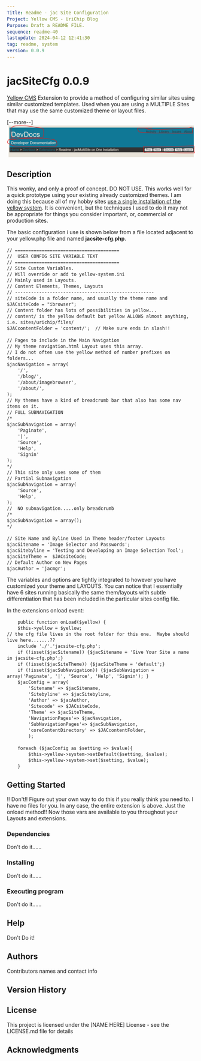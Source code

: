 ```yaml
---
Title: Readme - jac Site Configuration
Project: Yellow CMS - UriChip Blog
Purpose: Draft a README FILE.
sequence: readme-40
lastupdate: 2024-04-12 12:41:30
tag: readme, system
version: 0.0.9
---
```

[Yellow CMS]: https://github.com/datenstrom/yellow

# jacSiteCfg 0.0.9

[Yellow CMS] Extension to provide a method of configuring similar sites using similar customized templates. Used when you are using a MULTIPLE Sites that may use the same customized theme or layout files.

[--more--]
![jacSiteCFG a Yellow CMS Extension](images/screenshot-jacsitecfg.png)
## Description

This wonky, and only a proof of concept.  DO NOT USE.  This works well for a quick prototype using your existing already customized themes.
I am doing this because all of my hobby sites [use a single installation of the yellow system](readme-jacmultisite-on-one-installation.md).  It is convenient, but the techniques I used to do it may not be appropriate for things you consider important, or, commercial or production sites.

The basic configuration i use is shown below from a file located adjacent to your yellow.php file and named **jacsite-cfg.php**.

```
// =======================================
//  USER CONFIG SITE VARIABLE TEXT
// =======================================
// Site Custom Variables.
// Will override or add to yellow-system.ini
// Mainly used in Layouts.
// Content Elements, Themes, Layouts
// ----------------------------------------------------
// siteCode is a folder name, and usually the theme name and 
$JACsiteCode = "ibrowser";
// Content folder has lots of possibilities in yellow...
// content/ is the yellow default but yellow ALLOWS almost anything, i.e. sites/urichip/files/ 
$JACcontentFolder = 'content/';  // Make sure ends in slash!!

// Pages to include in the Main Navigation
// My theme navigation.html Layout uses this array.
// I do not often use the yellow method of number prefixes on folders...
$jacNavigation = array(
	'/',
	'/blog/',
	'/about/imagebrowser',
	'/about/',
);
// My themes have a kind of breadcrumb bar that also has some nav items on it.
// FULL SUBNAVIGATION
/*
$jacSubNavigation = array(
	'Paginate',
	'|',
	'Source',
	'Help',
	'Signin'
);
*/
// This site only uses some of them
// Partial Subnavigation
$jacSubNavigation = array(
	'Source',
	'Help',
);
//  NO subnavigation.....only breadcrumb
/*
$jacSubNavigation = array();
*/

// Site Name and Byline Used in Theme header/footer Layouts
$jacSitename = 'Image Selector and Passwords';
$jacSitebyline = 'Testing and Developing an Image Selection Tool';
$jacSiteTheme =  $JACsiteCode;
// Default Author on New Pages
$jacAuthor = 'jacmgr';
```

The variables and options are tightly integrated to however you have customized your theme and LAYOUTS.  You can notice that I essentially have 6 sites running basically the same them/layouts with subtle differentiation that has been included in the particular sites config file.

In the extensions onload event:
~~~
    public function onLoad($yellow) {
	$this->yellow = $yellow;
// the cfg file lives in the root folder for this one.  Maybe should live here.......??
	include './'.'jacsite-cfg.php';
	if (!isset($jacSitename)) {$jacSitename = 'Give Your Site a name in jacsite-cfg.php';}
	if (!isset($jacSiteTheme)) {$jacSiteTheme = 'default';}
	if (!isset($jacSubNavigation)) {$jacSubNavigation = array('Paginate', '|', 'Source', 'Help', 'Signin'); }
	$jacConfig = array(
		'Sitename' => $jacSitename,
		'Sitebyline' => $jacSitebyline,
		'Author' => $jacAuthor,
		'Sitecode' => $JACsiteCode,
		'Theme' => $jacSiteTheme,
		'NavigationPages'=> $jacNavigation,
		'SubNavigationPages'=> $jacSubNavigation,
		'coreContentDirectory' => $JACcontentFolder,
        );	 	

	foreach ($jacConfig as $setting => $value){
		$this->yellow->system->setDefault($setting, $value);
		$this->yellow->system->set($setting, $value);
	}
~~~


## Getting Started

!!  Don't!!  Figure out your own way to do this if you really think you need to.  I have no files for you.  In any case, the entire extension is above.  Just the onload method!!  Now those vars are available to you throughout your Layouts and extensions.

### Dependencies

Don't do it......

### Installing

Don't do it......

### Executing program

Don't do it......

## Help

Don't Do it!

## Authors

Contributors names and contact info

## Version History

## License

This project is licensed under the [NAME HERE] License - see the LICENSE.md file for details

## Acknowledgments
